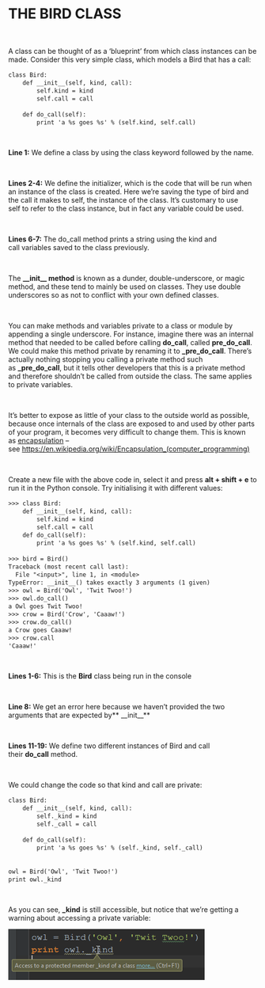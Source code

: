 THE BIRD CLASS
==============

 

A class can be thought of as a ‘blueprint’ from which class instances can be
made. Consider this very simple class, which models a Bird that has a call:

~~~~~~~~~~~~~~~~~~~~~~~~~~~~~~~~~~~~~~~~~~~~~~~~~~~~~~~~~~~~~~~~~~~~~~~~~~~~~~~~
class Bird:
    def __init__(self, kind, call):
        self.kind = kind
        self.call = call
 
    def do_call(self):
        print 'a %s goes %s' % (self.kind, self.call)
~~~~~~~~~~~~~~~~~~~~~~~~~~~~~~~~~~~~~~~~~~~~~~~~~~~~~~~~~~~~~~~~~~~~~~~~~~~~~~~~

 

**Line 1:** We define a class by using the class keyword followed by the name.

 

**Lines 2-4:** We define the initializer, which is the code that will be run
when an instance of the class is created. Here we’re saving the type of bird and
the call it makes to self, the instance of the class. It’s customary to use
self to refer to the class instance, but in fact any variable could be used.

 

**Lines 6-7:** The do\_call method prints a string using the kind and
call variables saved to the class previously.

 

The **\_\_init\_\_ method** is known as a dunder, double-underscore, or magic
method, and these tend to mainly be used on classes. They use double underscores
so as not to conflict with your own defined classes.

 

You can make methods and variables private to a class or module by appending a
single underscore. For instance, imagine there was an internal method that
needed to be called before calling **do\_call**, called **pre\_do\_call**. We
could make this method private by renaming it to **\_pre\_do\_call**. There’s
actually nothing stopping you calling a private method such
as **\_pre\_do\_call**, but it tells other developers that this is a private
method and therefore shouldn’t be called from outside the class. The same
applies to private variables.

 

It’s better to expose as little of your class to the outside world as possible,
because once internals of the class are exposed to and used by other parts of
your program, it becomes very difficult to change them. This is known
as [encapsulation](http://codeinstitute.wpengine.com/glossary/encapsulation/) –
see <https://en.wikipedia.org/wiki/Encapsulation_(computer_programming)>

 

Create a new file with the above code in, select it and press **alt + shift +
e** to run it in the Python console. Try initialising it with different values:

~~~~~~~~~~~~~~~~~~~~~~~~~~~~~~~~~~~~~~~~~~~~~~~~~~~~~~~~~~~~~~~~~~~~~~~~~~~~~~~~
>>> class Bird:
    def __init__(self, kind, call):
        self.kind = kind
        self.call = call
    def do_call(self):
        print 'a %s goes %s' % (self.kind, self.call)
 
>>> bird = Bird()
Traceback (most recent call last):
  File "<input>", line 1, in <module>
TypeError: __init__() takes exactly 3 arguments (1 given)
>>> owl = Bird('Owl', 'Twit Twoo!')
>>> owl.do_call()
a Owl goes Twit Twoo!
>>> crow = Bird('Crow', 'Caaaw!')
>>> crow.do_call()
a Crow goes Caaaw!
>>> crow.call
'Caaaw!'
~~~~~~~~~~~~~~~~~~~~~~~~~~~~~~~~~~~~~~~~~~~~~~~~~~~~~~~~~~~~~~~~~~~~~~~~~~~~~~~~

 

**Lines 1-6:** This is the **Bird** class being run in the console

 

**Line 8:** We get an error here because we haven’t provided the two arguments
that are expected by** \_\_init\_\_**

 

**Lines 11-19:** We define two different instances of Bird and call
their **do\_call** method.

 

We could change the code so that kind and call are private:

~~~~~~~~~~~~~~~~~~~~~~~~~~~~~~~~~~~~~~~~~~~~~~~~~~~~~~~~~~~~~~~~~~~~~~~~~~~~~~~~
class Bird:
    def __init__(self, kind, call):
        self._kind = kind
        self._call = call
 
    def do_call(self):
        print 'a %s goes %s' % (self._kind, self._call)
 
 
owl = Bird('Owl', 'Twit Twoo!')
print owl._kind
~~~~~~~~~~~~~~~~~~~~~~~~~~~~~~~~~~~~~~~~~~~~~~~~~~~~~~~~~~~~~~~~~~~~~~~~~~~~~~~~

 

As you can see, **\_kind** is still accessible, but notice that we’re getting a
warning about accessing a private variable:

![](img/bird-class-image.png)
